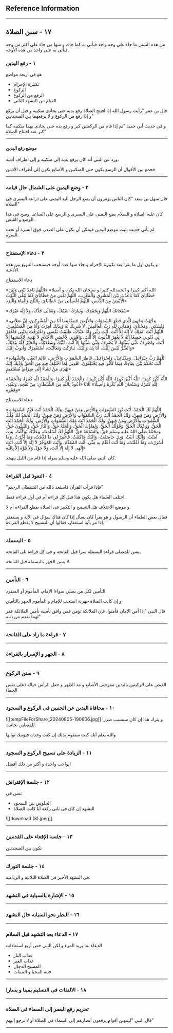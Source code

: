 ## Reference Information

---
## ١٧ - سنن الصلاة

من هذه السنن ما جاء على وجه واحد فنأتى به كما جاء، و منها من جاء على أكثر من وجه فنأتى به على واحد من هذه الأوجه.

### ١ - رفع اليدين

هو فى أربعة مواضع
- تكبيرة الإحرام
- الركوع
- الرفع من الركوع
- القيام من التشهد الثانى

قال بن عمر "رأيت رسول الله إذا افتتح الصلاة رفع يديه حتى يحادى منكبيه و قبل أن يركع و إذا رفع من الركوع و لا يرفعهما بين السجدتين"

و فى حديث أبى حميد "ثم إذا قام من الركعتين كبر و رفع يده حتى يحادى بهما منكبيه كما كبر عند افتتاح الصلاة"

---
#### موضع رفع اليدين

ورد عن النبى أنه كان يرفع يديه إلى منكبيه و إلى أطراف أذنيه.

فجمع بين الأقوال أن الرسغ يكون حتى المنكبين و الأصابع تكون إلى أطراف الأذنين

---

### ٢ - وضع اليمين على الشمال حال قيامه

قال سهل بن سعد "كان الناس يؤمرون أن يضع الرجل اليد اليمنى على ذراعه اليسرى فى الصلاة"

كان عليه الصلاة و السلام يضع البمنى على اليسرى و الرسغ على الساعد. وصح فى هذا الوضع و القبض.

لم يأتى حديث يثبت موضع اليدين فيمكن أن تكون على الصدر، فوق السرة أو تحت السرة.

---

### ٣ - دعاء الإستفتاح

و يكون أول ما يقرأ بعد تكبيرة الإحرام و جاء منها عدة أوجه فيستحب التنويع بين هذه الأدعية.

دعاء الاستفتاح

«الله أكبر كبيرا،و الحمدلله كثيرا و سبحان الله بكرة و أصيلا»
«اللَّهُمَّ بَاعِدْ بَيْنِي وَبَيْنَ خَطَايَايَ كَمَا بَاعَدْتَ بَيْنَ الْمَشْرِقِ وَالْمَغْرِبِ، اللَّهُمَّ نَقِّنِي مِنْ خَطَايَايَ كَمَا يُنَقَّى الثَّوْبُ الْأَبْيَضُ مِنَ الدَّنَسِ، اللَّهُمَّ اغْسِلْني مِنْ خَطَايَايَ، بِالثَّلْجِ وَالْماءِ وَالْبَرَدِ»

«سُبْحانَكَ اللَّهُمَّ وَبِحَمْدِكَ، وَتَبارَكَ اسْمُكَ، وَتَعَالَى جَدُّكَ، وَلاَ إِلَهَ غَيْرُك»

«وَجَّهْتُ وَجْهِيَ لِلَّذِي فَطَرَ السَّمَوَاتِ وَالأَرْضَ حَنِيفًا وَمَا أَنَا مِنَ الْمُشْرِكِينَ، إِنَّ صَلاَتِي، وَنُسُكِي، وَمَحْيَايَ، وَمَمَاتِي لِلَّهِ رَبِّ الْعَالَمِينَ، لاَ شَرِيكَ لَهُ وَبِذَلِكَ أُمِرْتُ وَأَنَا مِنَ الْمُسْلِمِينَ. اللَّهُمَّ أَنْتَ المَلِكُ لاَ إِلَهَ إِلاَّ أَنْتَ، أَنْتَ رَبِّي وَأَنَا عَبْدُكَ، ظَلَمْتُ نَفْسِي وَاعْتَرَفْتُ بِذَنْبِي فَاغْفِرْ لِي ذُنُوبي جَمِيعًا إِنَّهُ لاَ يَغْفِرُ الذُّنوبَ إِلاَّ أَنْتَ. وَاهْدِنِي لِأَحْسَنِ الأَخْلاقِ لاَ يَهْدِي لِأَحْسَنِها إِلاَّ أَنْتَ، وَاصْرِفْ عَنِّي سَيِّئَهَا، لاَ يَصْرِفُ عَنِّي سَيِّئَهَا إِلاَّ أَنْتَ، لَبَّيْكَ وَسَعْدَيْكَ، وَالخَيْرُ كُلُّهُ بِيَدَيْكَ، وَالشَّرُّ لَيْسَ إِلَيْكَ، أَنَا بِكَ وَإِلَيْكَ، تَبارَكْتَ وَتَعَالَيْتَ، أَسْتَغْفِرُكَ وَأَتوبُ إِلَيْكَ»

«اللَّهُمَّ رَبَّ جِبْرَائِيلَ، وَمِيْكَائِيلَ، وَإِسْرَافِيلَ، فَاطِرَ السَّمَوَاتِ وَالأَرْضِ، عَالِمَ الغَيْبِ وَالشَّهَادَةِ أَنْتَ تَحْكُمُ بَيْنَ عِبَادِكَ فِيمَا كَانُوا فِيهِ يَخْتَلِفُونَ. اهْدِنِي لِمَا اخْتُلِفَ فِيهِ مِنَ الْحَقِّ بِإِذْنِكَ إِنَّكَ تَهْدِي مَنْ تَشَاءُ إِلَى صِرَاطٍ مُسْتَقيمٍ»

«اللَّهُ أَكْبَرُ كَبِيرًا، اللَّهُ أَكْبَرُ كَبِيرًا، اللَّهُ أَكْبَرُ كَبِيرًا، وَالْحَمْدُ لِلَّهِ كَثيرًا، وَالْحَمْدُ لِلَّهِ كَثيرًا، وَالْحَمْدُ لِلَّهِ كَثيرًا، وَسُبْحَانَ اللَّهِ بُكْرَةً وَأَصِيلًا» ثَلاثًا «أَعُوذُ بِاللَّهِ مِنَ الشَّيْطَانِ: مِنْ نَفْخِهِ، وَنَفْثِهِ، وَهَمْزِهِ»


دعاء الاستفتاح

«اللَّهُمَّ لَكَ الْحَمْدُ، أَنْتَ نُورُ السَّمَوَاتِ وَالأَرْضِ وَمَنْ فِيهِنَّ، وَلَكَ الْحَمْدُ أَنْتَ قَيِّمُ السَّمَوَاتِ وَالأَرْضِ وَمَنْ فِيهِنَّ، وَلَكَ الْحَمْدُ أَنْتَ رَبُّ السَّمَواتِ وَالأَرْضِ وَمَنْ فِيهِنَّ، وَلَكَ الْحَمْدُ لَكَ مُلْكُ السَّمَوَاتِ وَالأَرْضِ وَمَنْ فِيهِنَّ، وَلَكَ الْحَمْدُ أَنْتَ مَلِكُ السَّمَوَاتِ وَالأَرْضِ، وَلَكَ الْحَمْدُ أَنْتَ الْحَقُّ، وَوَعْدُكَ الْحَقُّ، وَقَوْلُكَ الْحَقُّ، وَلِقاؤُكَ الْحَقُّ، وَالْجَنَّةُ حَقٌّ، وَالنَّارُ حَقٌّ، وَالنَّبِيُّونَ حَقٌّ، وَمحَمَّدٌ صَلَّى اللهُ عليهِ وسَلم حَقٌّ، وَالسّاعَةُ حَقٌّ. اللَّهُمَّ لَكَ أَسْلَمتُ، وَعَلَيْكَ تَوَكَّلْتُ، وَبِكَ آمَنْتُ، وَإِلَيْكَ أَنَبْتُ، وَبِكَ خاصَمْتُ، وَإِلَيْكَ حاكَمْتُ. فَاغْفِرْ لِي مَا قَدَّمْتُ، وَمَا أَخَّرْتُ، وَمَا أَسْرَرْتُ، وَمَا أَعْلَنْتُ، وَمَا أَنْتَ أَعْلَمُ بِهِ مِنِّي. أَنْتَ المُقَدِّمُ، وَأَنْتَ المُؤَخِّرُ لاَ إِلَهَ إِلاَّ أَنْتَ. أَنْتَ إِلَهِي لاَ إِلَهَ إِلاَّ أَنْتَ، وَلاَ حَوْلَ وَلاَ قُوَّةَ إِلاَّ بِاللَّهِ»

كان النبي صلى الله عليه وسلم يقوله إذا قام من الليل يتهجد.

---
### ٤ - التعوذ قبل القراءة

"فإذا قرأت القرآن فاستعذ بالله من الشيطان الرجيم"

اختلف العلماء هل يكون هذا قبل كل قراءة أم فى أول قراءة فقط.

و موضع الاختلاف هل التسبيح و التكبير فى الصلاة يقطع القراءة أم لا.

فقال بعض العلماء أن الرسول و هو يقرأ كان يسأل إذا كان هناك سؤال فى الآية و يستغفر إذا مر بآية استغفار، فقالوا أن التسبيح لا يقطع القراءة.

---
### ٥ - البسملة

يسن للمصلى قراءة البسملة سرا قبل الفاتحة و فى كل قراءة تلى الفاتحة.

لا يسن الجهر بالبسملة قبل الفاتحة.

---
### ٦ - التأمين 

التأمين لكل من يصلى سواءا الإمام، المأموم أو المنفرد.

و إن كانت الصلاة جهرية استحب للإمام و المأموم الجهر بالتأمين

قال النبى "إذا أمن الإمان فأمنوا، فإن الملائكة تؤمن فمن وافق تأمينه تأمين الملائكة غفر لهما تقدم من ذنبه"

---
### ٧ - قراءة ما زاد على الفاتحة

---
### ٨ - الجهر و الإسرار بالقراءة

---
### ٩ - سنن الركوع

القبض على الركبتين باليدين مفرجتى الأصابع و مد الظهر و جعل الرأس حياله (على نفس الخط)

---
### ١٠ - مجافاة اليدين عن الجنبين فى الركوع و السجود

![[tempFileForShare_20240805-190606.jpg]]
و يترك هذا إن كان سيسبب ضررا للمصلين بجانبك.

والله يعلم أنك كنت ستقوم بذلك إن كنت وحدك فيؤتيك ثوابها

---
### ١١ - الزيادة على تسبيح الركوع و السجود

الواجب واحدة و أكثر من ذلك أفضل 

---
### ١٢ - جلسة الإفتراش

تسن فى
- الجلوس بين السجود
- التشهد إن كان فى ثانى ركعة أيا كانت الصلاة

![[download (8).jpeg]]

---
### ١٣ - جلسة الإقعاء على القدمين

تكون بين السجدتين

---
### ١٤ - جلسة التورك

فى التشهد الأخير فى الصلاة الثلاثية و الرباعية.

---
### ١٥ - الإشارة بالسبابة فى التشهد

---
### ١٦ - النظر نحو السبابة حال التشهد

---
### ١٧ - الدعاء بعد التشهد قبل السلام

الدعاء بما يريد المرء و لكن النبى خص أربع استعاذات

- عذاب النار
- عذاب القبر
- المسيح الدجال
- فتنة المحيا و الممات



---
### ١٨ - الالتفات فى التسليم يمينا و يسارا


----
### تحريم رفع البصر إلى السماء فى الصلاة 

قال النبى "لينتهين أقوام يرفعون أبصارهم إلى السماء فى الصلاة أو لا ترجع إليهم"

---




